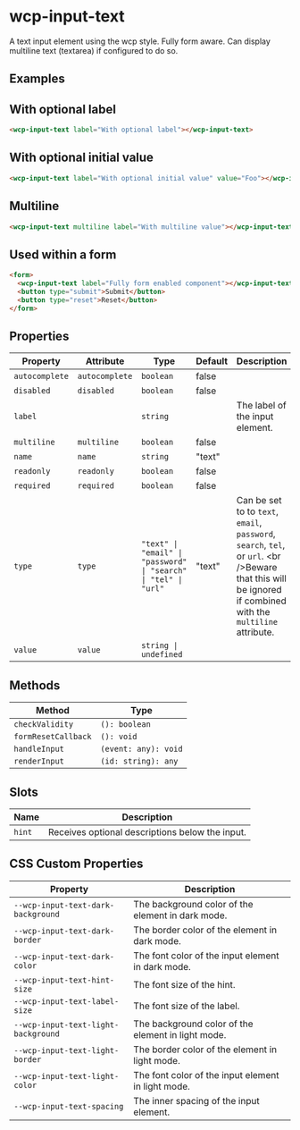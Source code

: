 # wcp-input-text

A text input element using the wcp style. Fully form aware.
Can display multiline text (textarea) if configured to do so.

## Examples

## With optional label

```html
<wcp-input-text label="With optional label"></wcp-input-text>
```

## With optional initial value

```html
<wcp-input-text label="With optional initial value" value="Foo"></wcp-input-text>
```

## Multiline

```html
<wcp-input-text multiline label="With multiline value"></wcp-input-text>
```

## Used within a form

```html
<form>
  <wcp-input-text label="Fully form enabled component"></wcp-input-text>
  <button type="submit">Submit</button>
  <button type="reset">Reset</button>
</form>
```

## Properties

| Property       | Attribute      | Type                                             | Default | Description                                      |
|----------------|----------------|--------------------------------------------------|---------|--------------------------------------------------|
| `autocomplete` | `autocomplete` | `boolean`                                        | false   |                                                  |
| `disabled`     | `disabled`     | `boolean`                                        | false   |                                                  |
| `label`        |                | `string`                                         |         | The label of the input element.                  |
| `multiline`    | `multiline`    | `boolean`                                        | false   |                                                  |
| `name`         | `name`         | `string`                                         | "text"  |                                                  |
| `readonly`     | `readonly`     | `boolean`                                        | false   |                                                  |
| `required`     | `required`     | `boolean`                                        | false   |                                                  |
| `type`         | `type`         | `"text" \| "email" \| "password" \| "search" \| "tel" \| "url"` | "text"  | Can be set to to `text`, `email`, `password`, `search`, `tel`, or `url`. \<br />Beware that this will be ignored if combined with the `multiline` attribute. |
| `value`        | `value`        | `string \| undefined`                            |         |                                                  |

## Methods

| Method              | Type                 |
|---------------------|----------------------|
| `checkValidity`     | `(): boolean`        |
| `formResetCallback` | `(): void`           |
| `handleInput`       | `(event: any): void` |
| `renderInput`       | `(id: string): any`  |

## Slots

| Name   | Description                                     |
|--------|-------------------------------------------------|
| `hint` | Receives optional descriptions below the input. |

## CSS Custom Properties

| Property                            | Description                                      |
|-------------------------------------|--------------------------------------------------|
| `--wcp-input-text-dark-background`  | The background color of the element in dark mode. |
| `--wcp-input-text-dark-border`      | The border color of the element in dark mode.    |
| `--wcp-input-text-dark-color`       | The font color of the input element in dark mode. |
| `--wcp-input-text-hint-size`        | The font size of the hint.                       |
| `--wcp-input-text-label-size`       | The font size of the label.                      |
| `--wcp-input-text-light-background` | The background color of the element in light mode. |
| `--wcp-input-text-light-border`     | The border color of the element in light mode.   |
| `--wcp-input-text-light-color`      | The font color of the input element in light mode. |
| `--wcp-input-text-spacing`          | The inner spacing of the input element.          |
